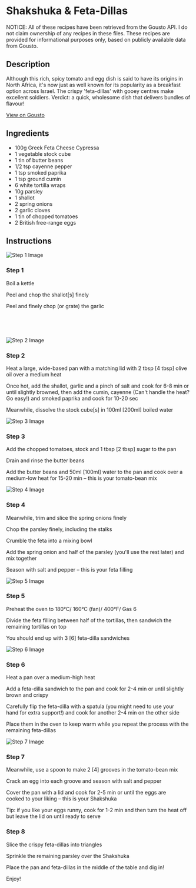 # Shakshuka & Feta-Dillas 

NOTICE: All of these recipes have been retrieved from the Gousto API. I do not claim ownership of any recipes in these files. These recipes are provided for informational purposes only, based on publicly available data from Gousto.

## Description

Although this rich, spicy tomato and egg dish is said to have its origins in North Africa, it's now just as well known for its popularity as a breakfast option across Israel. The crispy 'feta-dillas' with gooey centres make excellent soldiers. Verdict: a quick, wholesome dish that delivers bundles of flavour!

[View on Gousto](https://www.gousto.co.uk/recipes/cookbook/shakshuka-feta-dillas)

## Ingredients

- 100g Greek Feta Cheese Cypressa
- 1 vegetable stock cube
- 1 tin of butter beans
- 1/2 tsp cayenne pepper
- 1 tsp smoked paprika
- 1 tsp ground cumin
- 6 white tortilla wraps
- 10g parsley 
- 1 shallot
- 2 spring onions
- 2 garlic cloves
- 1 tin of chopped tomatoes 
- 2 British free-range eggs

## Instructions

![Step 1 Image](https://production-media.gousto.co.uk/cms/recipe-step-image/780.-step-1-x200.jpg)

### Step 1

Boil a kettle


Peel and chop&nbsp;the shallot<span class="text-danger">[s] </span>finely


Peel and finely chop (or grate) the garlic&nbsp;


&nbsp;


&nbsp;

![Step 2 Image](https://production-media.gousto.co.uk/cms/recipe-step-image/780.-step-2-x200.jpg)

### Step 2

Heat a large, wide-based pan with a matching lid with 2 tbsp <span class="text-danger">[4 tbsp]</span> olive oil over&nbsp;a medium heat


Once hot, add the shallot,&nbsp;garlic&nbsp;and&nbsp;a pinch of salt and cook for 6-8 min or until slightly browned, then add the&nbsp;cumin, cayenne (Can't handle the heat? Go easy!) and&nbsp;smoked paprika&nbsp;and cook for 10-20 sec


Meanwhile, dissolve the&nbsp;stock cube<span class="text-danger">[s]</span>&nbsp;in 100ml <span class="text-danger">[200ml]</span> boiled water

![Step 3 Image](https://production-media.gousto.co.uk/cms/recipe-step-image/780.-step-3-x200.jpg)

### Step 3

Add the chopped&nbsp;tomatoes, stock&nbsp;and 1 tbsp <span class="text-danger">[2 tbsp]</span>&nbsp;sugar to the pan&nbsp;


Drain and rinse the butter&nbsp;beans


Add the butter&nbsp;beans and 50ml <span class="text-danger">[100ml]</span> water to the pan and cook over a medium-low heat for 15-20 min &ndash; this is your tomato-bean mix

![Step 4 Image](https://production-media.gousto.co.uk/cms/recipe-step-image/780.-step-4-x200.jpg)

### Step 4

Meanwhile, trim and slice the spring onions&nbsp;finely


Chop the parsley finely, including the stalks


Crumble the feta into a mixing bowl


Add the spring onion and half of the parsley (you'll use the rest later) and mix together


Season with salt and pepper &ndash;&nbsp;this is your feta&nbsp;filling

![Step 5 Image](https://production-media.gousto.co.uk/cms/recipe-step-image/780.-step-5-x200.jpg)

### Step 5

Preheat the oven to 180&deg;C/ 160&deg;C (fan)/ 400&deg;F/ Gas 6


Divide the feta filling between half of the tortillas, then sandwich the remaining tortillas on top


You should end up with 3 <span class="text-danger">[6]</span> feta-dilla sandwiches&nbsp;

![Step 6 Image](https://production-media.gousto.co.uk/cms/recipe-step-image/780.-step-6-x200.jpg)

### Step 6

Heat a pan over a medium-high heat


Add a feta-dilla sandwich to the pan and cook&nbsp;for 2-4 min or until slightly brown and crispy


Carefully flip the feta-dilla with a spatula&nbsp;(you might need to use your hand&nbsp;for extra&nbsp;support!) and cook for another 2-4 min on the other side


Place them in the oven to keep warm while you repeat the process with the remaining&nbsp;feta-dillas&nbsp;

![Step 7 Image](https://production-media.gousto.co.uk/cms/recipe-step-image/780.-step-7-x200.jpg)

### Step 7

Meanwhile, use a spoon to make 2 <span class="text-danger">[4]</span> grooves in the tomato-bean mix


Crack an egg into each groove and season with salt and pepper


Cover the pan with a lid and cook for 2-5 <span class="text-highlight">min</span> or until the eggs are cooked&nbsp;to your liking &ndash; this is your Shakshuka


Tip: if you like your eggs runny, cook for 1-2 min and then turn the heat off but leave the lid on until ready to serve&nbsp;

### Step 8

Slice the crispy feta-dillas into triangles


Sprinkle the remaining parsley over the Shakshuka


Place&nbsp;the pan&nbsp;and feta-dillas in the middle of the table and dig in!


Enjoy!

